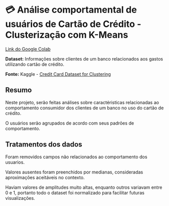 # :credit_card: Análise comportamental de usuários de Cartão de Crédito - Clusterização com K-Means

[Link do Google Colab](https://colab.research.google.com/drive/16ocGMD6qJ1ykBMsaitxnAO8-9ikIXox_?usp=sharing)

**Dataset:** Informações sobre clientes de um banco relacionados aos gastos utilizando cartão de crédito.

**Fonte:** Kaggle - [Credit Card Dataset for Clustering](https://www.kaggle.com/datasets/arjunbhasin2013/ccdata)

## Resumo

Neste projeto, serão feitas análises sobre caractéristicas relacionadas ao comportamento consumidor dos clientes de um banco no uso do cartão de crédito.

O usuários serão agrupados de acordo com seus padrões de comportamento.

## Tratamentos dos dados

Foram removidos campos não relacionados ao comportamento dos usuarios. 

Valores ausentes foram preenchidos por medianas, consideradas aproximações aceitáveis no contexto.

Haviam valores de amplitudes muito altas, enquanto outros variavam entre 0 e 1, portanto todo o dataset foi normalizado para facilitar futuras visualizações.

